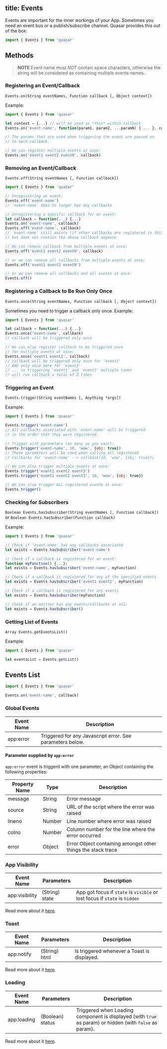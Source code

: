 title: Events
---
Events are important for the inner workings of your App.
Sometimes you need an event bus or a publish/subscribe channel. Quasar provides this out of the box:

``` js
import { Events } from 'quasar'
```

## Methods

> **NOTE**
> Event name must *NOT* contain space characters, otherwise the string will be considered as containing multiple events names.

### Registering an Event/Callback
`Events.on(String eventNames, Function callback [, Object context])`

Example:
``` js
import { Events } from 'quasar'

let context = {...} // will be used as *this* within callback
Events.on('event-name', function(param1, param2, ...paramN) { ... }, context)

// The params that are used when triggering the event are passed on
// to each callback.

// We can register multiple events at once:
Events.on('event1 event2 eventN', callback)
```

### Removing an Event/Callback
`Events.off(String eventNames [, Function callback])`

``` js
import { Events } from 'quasar'

// Unregistering an event:
Events.off('event-name')
// 'event-name' does no longer has any callbacks

// Unregistering a specific callback for an event:
let callback = function(...) {...}
Events.on('event-name', callback)
Events.off('event-name', callback)
// 'event-name' still exists (if other callbacks are registered to this event),
// but does not contain the above callback anymore

// We can remove callback from multiple events at once:
Events.off('event1 event2 eventN', callback)

// or we can remove all callbacks from multiple events at once:
Events.off('event1 event2 eventN')

// or we can remove all callbacks and all events at once:
Events.off()
```

### Registering a Callback to Be Run Only Once
`Events.once(String eventNames, Function callback [, Object context])`

Sometimes you need to trigger a callback only once. Example:
``` js
import { Events } from 'quasar'

let callback = function(...) {...}
Events.once('event-name', callback)
// callback will be triggered only once

// We can also register callback to be triggered once
// for multiple events at once:
Events.once('event1 event2', callback)
// callback will be triggered only once for 'event1'
// AND only once more for 'event2'
// ... so triggering 'event1' and 'event2' multiple times
// will run callback a total of 2 times
```

### Triggering an Event
`Events.trigger(String eventNames [, Anything *args])`

Example:
``` js
import { Events } from 'quasar'

Events.trigger('event-name')
// All callbacks associated with 'event-name' will be triggered
// in the order that they were registered.

// Trigger with parameters (as many as you want):
Events.trigger('event-name', 10, 'wow', {obj: true})
// These parameters will be used when calling all registered
// callbacks for 'event-name' --> callback(10, 'wow', {obj: true});

// We can also trigger multiple events at once:
Events.trigger('event1 event2 event3')
Events.trigger('event1 event2 event3', 10, 'wow', {obj: true})

// We can also trigger ALL registered events at once:
Events.trigger()
```

### Checking for Subscribers
`Boolean Events.hasSubscriber(String eventNames [, Function callback])`
or
`Boolean Events.hasSubscriber(Function callback)`

Example:
``` js
import { Events } from 'quasar'

// Check if 'event-name' has any callbacks associated
let exists = Events.hasSubscriber('event-name')

// Check if a callback is registered for an event:
function myFunction() {...};
let exists = Events.hasSubscriber('event-name', myFunction)

// Check if a callback is registered for any of the specified events
let exists = Events.hasSubscriber('event1 event2', myFunction)

// Check if a callback is registered for any events
let exists = Events.hasSubscriber(myFunction)

// Check if an emitter has any events/callbacks at all:
let exists = Events.hasSubscriber()
```

### Getting List of Events
`Array Events.getEventsList()`

Example:
``` js
import { Events } from 'quasar'

let eventsList = Events.getList()
```


## Events List
``` js
import { Events } from 'quasar'

Events.on('event-name', callback)
```

### Global Events

| Event Name | Description |
| --- | --- |
| app:error | Triggered for any Javascript error. See parameters below. |

#### Parameter supplied by `app:error`
`app:error` event is triggerd with one parameter, an Object containing the following properties:

| Property Name | Type | Description |
| --- | --- | --- |
| message | String | Error message |
| source | String | URL of the script where the error was raised |
| lineno | Number | Line number where error was raised |
| colno | Number | Column number for the line where the error occurred |
| error | Object | Error Object containing amongst other things the stack trace |

### App Visibility

| Event Name | Parameters | Description |
| --- | --- | --- |
| app:visibility | (String) state | App got focus if `state` is `visible` or lost focus if `state` is `hidden` |

Read more about it [here](/api/js-app-visibility.html).

### Toast

| Event Name | Parameters | Description |
| --- | --- | --- |
| app:notify | (String) html | Is triggered whenever a Toast is displayed. |

Read more about it [here](/components/toast.html).

### Loading

| Event Name | Parameters | Description |
| --- | --- | --- |
| app:loading | (Boolean) status | Triggered when Loading component is displayed (with `true` as param) or hidden (with `false` as param). |

Read more about it [here](/components/loading.html).
